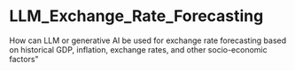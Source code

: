 # LLM_Exchange_Rate_Forecasting
How can LLM or generative AI be used for exchange rate forecasting based on historical GDP, inflation, exchange rates, and other socio-economic factors"
